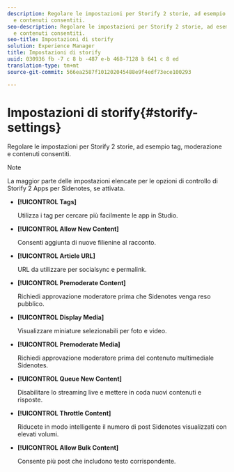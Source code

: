 ```yaml
---
description: Regolare le impostazioni per Storify 2 storie, ad esempio tag, moderazione
  e contenuti consentiti.
seo-description: Regolare le impostazioni per Storify 2 storie, ad esempio tag, moderazione
  e contenuti consentiti.
seo-title: Impostazioni di storify
solution: Experience Manager
title: Impostazioni di storify
uuid: 030936 fb -7 c 8 b -487 e-b 468-7128 b 641 c 8 ed
translation-type: tm+mt
source-git-commit: 566ea2587f101202045488e9f4edf73ece100293

---
```



# Impostazioni di storify{#storify-settings}

Regolare le impostazioni per Storify 2 storie, ad esempio tag, moderazione e contenuti consentiti.

>[!NOTE]
>
>La maggior parte delle impostazioni elencate per le opzioni di controllo di Storify 2 Apps per Sidenotes, se attivata.

* **[!UICONTROL Tags]**

   Utilizza i tag per cercare più facilmente le app in Studio.

* **[!UICONTROL Allow New Content]**

   Consenti aggiunta di nuove filienine al racconto.

* **[!UICONTROL Article URL]**

   URL da utilizzare per socialsync e permalink.

* **[!UICONTROL Premoderate Content]**

   Richiedi approvazione moderatore prima che Sidenotes venga reso pubblico.

* **[!UICONTROL Display Media]**

   Visualizzare miniature selezionabili per foto e video.

* **[!UICONTROL Premoderate Media]**

   Richiedi approvazione moderatore prima del contenuto multimediale Sidenotes.

* **[!UICONTROL Queue New Content]**

   Disabilitare lo streaming live e mettere in coda nuovi contenuti e risposte.

* **[!UICONTROL Throttle Content]**

   Riducete in modo intelligente il numero di post Sidenotes visualizzati con elevati volumi.

* **[!UICONTROL Allow Bulk Content]**

   Consente più post che includono testo corrispondente.

